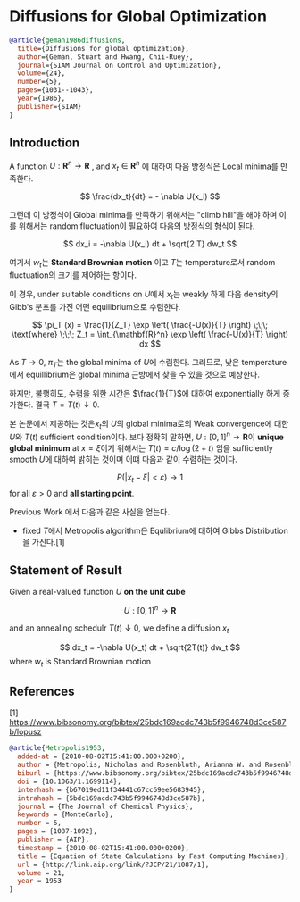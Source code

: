 Diffusions for Global Optimization
====
~~~bibtex
@article{geman1986diffusions,
  title={Diffusions for global optimization},
  author={Geman, Stuart and Hwang, Chii-Ruey},
  journal={SIAM Journal on Control and Optimization},
  volume={24},
  number={5},
  pages={1031--1043},
  year={1986},
  publisher={SIAM}
}
~~~

## Introduction 

A function $U : \mathbf{R}^n \rightarrow \mathbf{R}$ , and $x_t \in \mathbf{R}^n$ 에 대하여 다음 방정식은 Local minima를 만족한다.

$$
\frac{dx_t}{dt} = - \nabla U(x_i)
$$

그런데 이 방정식이 Global minima를 만족하기 위해서는 "climb hill"을 해야 하며 이를 위해서는 random fluctuation이 필요하여 다음의 방정식의 형식이 된다.

$$
dx_i = -\nabla U(x_i) dt + \sqrt{2 T} dw_t
$$

여기서 $w_t$는 **Standard Brownian motion** 이고 $T$는 temperature로서 random fluctuation의 크기를 제어하는 항이다. 

이 경우, under suitable conditions on $U$에서 $x_t$는 weakly 하게 다음 density의 Gibb's 분포를 가진 어떤 equilibrium으로 수렴한다.

$$
\pi_T (x) = \frac{1}{Z_T} \exp \left( \frac{-U(x)}{T} \right) \;\;\; \text{where} \;\;\; Z_t = \int_{\mathbf{R}^n} \exp \left( \frac{-U(x)}{T} \right) dx
$$

As $T \rightarrow 0$, $\pi_{T}$는 the global minima of $U$에 수렴한다.  그러므로, 낮은 temperature에서 equillibrium은 global minima 근방에서 찾을 수 있을 것으로 예상한다. 

하지만, 불행히도, 수렴을 위한 시간은 $\frac{1}{T}$에 대하여 exponentially 하게 증가한다. 결국 $T=T(t) \downarrow 0$. 

본 논문에서 제공하는 것은$x_t$의 $U$의 global minima로의 Weak convergence에 대한  $U$와 $T(t)$ sufficient condition이다.  보다 정확히 말하면,
$U:[0,1]^n \rightarrow \mathbf{R}$이 **unique global minimum** at $x = \xi$이기 위해서는 $T(t) = c/\log(2+t)$ 임을 sufficiently smooth $U$에 대하여 밝히는 것이며 이떄 다음과 같이 수렴하는 것이다.

$$
P(| x_t - \xi | < \varepsilon) \rightarrow 1
$$
for all $\varepsilon > 0$ and **all starting point**.

Previous Work  에서 다음과 같은 사실을 얻는다.
- fixed $T$에서 Metropolis algorithm은 Equlibrium에 대하여 Gibbs Distribution을 가진다.[1]

## Statement of Result
Given a real-valued function $U$ **on the unit cube** 

$$
U : [0,1]^n \rightarrow \mathbf{R}
$$

and an annealing schedulr $T(t) \downarrow 0$, we define a diffusion $x_t$

$$
dx_t = -\nabla U(x_t) dt + \sqrt{2T(t)} dw_t
$$
where $w_t$ is Standard Brownian motion



## References
[1] https://www.bibsonomy.org/bibtex/25bdc169acdc743b5f9946748d3ce587b/lopusz
~~~bibtex
@article{Metropolis1953,
  added-at = {2010-08-02T15:41:00.000+0200},
  author = {Metropolis, Nicholas and Rosenbluth, Arianna W. and Rosenbluth, Marshall N. and Teller, Augusta H. and Teller, Edward},
  biburl = {https://www.bibsonomy.org/bibtex/25bdc169acdc743b5f9946748d3ce587b/lopusz},
  doi = {10.1063/1.1699114},
  interhash = {b67019ed11f34441c67cc69ee5683945},
  intrahash = {5bdc169acdc743b5f9946748d3ce587b},
  journal = {The Journal of Chemical Physics},
  keywords = {MonteCarlo},
  number = 6,
  pages = {1087-1092},
  publisher = {AIP},
  timestamp = {2010-08-02T15:41:00.000+0200},
  title = {Equation of State Calculations by Fast Computing Machines},
  url = {http://link.aip.org/link/?JCP/21/1087/1},
  volume = 21,
  year = 1953
}
~~~
 


